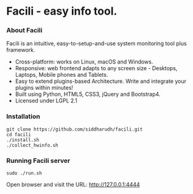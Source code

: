 # Facili - easy info tool.

### About Facili

Facili is an intuitive, easy-to-setup-and-use system monitoring tool plus framework.

* Cross-platform: works on Linux, macOS and Windows.
* Responsive: web frontend adapts to any screen size - Desktops, Laptops, Mobile phones and Tablets.
* Easy to extend plugins-based Architecture. Write and integrate your plugins within minutes!
* Built using Python, HTML5, CSS3, jQuery and Bootstrap4.
* Licensed under LGPL 2.1

### Installation
```
git clone https://github.com/siddharudh/facili.git
cd facili
./install.sh
./collect_hwinfo.sh
```

### Running Facili server
```
sudo ./run.sh
```

Open browser and visit the URL: http://127.0.0.1:4444

